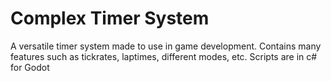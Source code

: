 # Complex Timer System

A versatile timer system made to use in game development. Contains many features such as tickrates, laptimes, different modes, etc. Scripts are in c# for Godot
